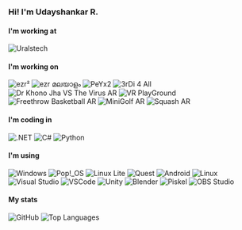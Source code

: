 ### Hi! I'm Udayshankar R.

#### I'm working at
![Uralstech](https://img.shields.io/badge/Uralstech-Chief_Technology_Officer-black?style=for-the-badge&link=https://uralstech.in&labelColor=FFFFFF)

#### I'm working on
![ezr²](https://img.shields.io/badge/ezr%C2%B2-black?style=for-the-badge&link=https://github.com/Uralstech/ezrSquared&logo=data:image/png;base64,iVBORw0KGgoAAAANSUhEUgAAAA4AAAAOCAYAAAAfSC3RAAAAhklEQVQ4T52SsQ2AMAwE8xuwWDoqxC6IXRAVXRZjA6NHshVFDihOFyfnf1uPFDwgt8oiyh84ITnbnXWUgluS1SYkGEjAE2cTgvrGBkNgWFGVVPnTam1zSLGdr96Bu1V+aKF5E9vqtaO/VQ8kwAZd0LOoQAjkCFR7Q6HJqQMwpPgXOddqJOcPZgGXDyICOz0AAAAASUVORK5CYIIA&color=000066)
![ezr മലയാളം](https://img.shields.io/badge/ezr_%E0%B4%AE%E0%B4%B2%E0%B4%AF%E0%B4%BE%E0%B4%B3%E0%B4%82-black?style=for-the-badge&link=https://github.com/Uralstech/ezrMlang&logo=data:image/png;base64,iVBORw0KGgoAAAANSUhEUgAAAA4AAAAOCAYAAAAfSC3RAAAAX0lEQVQ4T2NkIBMwYtN3NubDf2Rx4yUCGOowBNA1wQxA14yiEVkTskKYOLIYXCM2m/BpxtAIUozNZnRbsWoE+Qtd4SDViC0UCToVV7wRrRFXSoRFEd54xKYZQyOpaR0APyVkD1xVM8cAAAAASUVORK5CYIIA&color=FFB3FF)
![PeYx2](https://img.shields.io/badge/PeYx2-black?style=for-the-badge&link=https://github.com/Uralstech/PeYx2&logo=data:image/png;base64,iVBORw0KGgoAAAANSUhEUgAAAA4AAAAOCAYAAAAfSC3RAAAARUlEQVQ4T2NkYGD4z4AbMOKSAklQrBHZdJhhRNlItkZs3iHKRrI1YjX9P47AQw5V6mpEdz/MBbSzkWI/MjIwoIQB/Z0KAOdXIAEEaA4NAAAAAElFTkSuQmCC&color=FFCCCC)
![3rDi 4 All](https://img.shields.io/badge/3rDi_4_All-black?style=for-the-badge&link=https://play.google.com/store/apps/details?id=com.Uralstech.thirdifourall&logo=android&color=E6FFE6)
![Dr Khono Jha VS The Virus AR](https://img.shields.io/badge/Dr_Khono_Jha_VS_The_Virus_AR-black?style=for-the-badge&link=https://play.google.com/store/apps/details?id=com.Uralstech.DrKhonoJhaVSTheCoronavirusAR&logo=android&color=E6FFE6)
![VR PlayGround](https://img.shields.io/badge/VR_PlayGround-black?style=for-the-badge&link=https://www.oculus.com/experiences/quest/8376741375685432/&logo=meta&logoColor=0080FB&color=80D4FF)
![Freethrow Basketball AR](https://img.shields.io/badge/Freethrow_Basketball_AR-black?style=for-the-badge&link=https://www.oculus.com/experiences/quest/8661650433907969/&logo=meta&logoColor=0080FB&color=80D4FF)
![MiniGolf AR](https://img.shields.io/badge/MiniGolf_AR-black?style=for-the-badge&link=https://www.oculus.com/experiences/quest/6192609480763219/&logo=meta&logoColor=0080FB&color=80D4FF)
![Squash AR](https://img.shields.io/badge/Squash_AR-black?style=for-the-badge&link=https://www.oculus.com/experiences/quest/9005281436156314/&logo=meta&logoColor=0080FB&color=80D4FF)

#### I'm coding in
![.NET](https://img.shields.io/badge/.NET-black?style=for-the-badge&logo=dotnet&color=512BD4)
![C#](https://img.shields.io/badge/C%23-black?style=for-the-badge&logo=csharp&color=9B4993)
![Python](https://img.shields.io/badge/Python-black?style=for-the-badge&logo=python&color=FFDE57)

#### I'm using
![Windows](https://img.shields.io/badge/Windows-black?style=for-the-badge&logo=windows&color=00ADEF)
![Pop!\_OS](https://img.shields.io/badge/Pop!__OS-black?style=for-the-badge&logo=popos&color=48B9C7&logoColor=FFFFFF)
![Linux Lite](https://img.shields.io/badge/Linux_Lite-black?style=for-the-badge&color=FFE082)
![Quest](https://img.shields.io/badge/Quest-black?style=for-the-badge&logo=meta&logoColor=FFFFFF&color=0080FB)
![Android](https://img.shields.io/badge/Android-black?style=for-the-badge&logo=android&logoColor=FFFFFF&color=A4C639)
![Linux](https://img.shields.io/badge/Linux-black?style=for-the-badge&logo=linux&logoColor=000000&color=ECC30C)
![Visual Studio](https://img.shields.io/badge/Visual_Studio-black?style=for-the-badge&logo=visualstudio&color=A578DC)
![VSCode](https://img.shields.io/badge/VSCode-black?style=for-the-badge&logo=visualstudiocode&color=0078D7)
![Unity](https://img.shields.io/badge/Unity-black?style=for-the-badge&logo=unity&logoColor=000000&color=FFFFFF)
![Blender](https://img.shields.io/badge/Blender-black?style=for-the-badge&logo=blender&logoColor=FFFFFF&color=EA7600)
![Piskel](https://img.shields.io/badge/Piskel-black?style=for-the-badge&color=04E004)
![OBS Studio](https://img.shields.io/badge/OBS_Studio-black?style=for-the-badge&logo=obsstudio&logoColor=000000&color=FFFFFF)

#### My stats
![GitHub](https://github-readme-stats.vercel.app/api?username=uralstech&include_all_commits=true&line_height=28&show_icons=true&theme=github_dark)
![Top Languages](https://github-readme-stats.vercel.app/api/top-langs/?username=Uralstech&layout=donut&theme=github_dark)

<!--
**Uralstech/uralstech** is a ✨ _special_ ✨ repository because its `README.md` (this file) appears on your GitHub profile.

Here are some ideas to get you started:

- 🔭 I’m currently working on ...
- 🌱 I’m currently learning ...
- 👯 I’m looking to collaborate on ...
- 🤔 I’m looking for help with ...
- 💬 Ask me about ...
- 📫 How to reach me: ...
- 😄 Pronouns: ...
- ⚡ Fun fact: ...
-->
